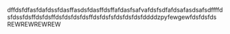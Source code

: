 dffdsfdfasfdafdssfdasffasdsfdasffdsffafdasfsafvafdsfsdfafdsafasdsafsdffffdsfdssfdsffdsfdsffdsfdsfdsfdsffdsfdsfsfdsfdsfdsfddddzpyfewgewfdsfdsfds
REWREWREWREW
